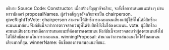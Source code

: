 อธิบาย Source Code:
Constructor: เมื่อสร้างสัญญาอัจฉริยะ, จะตั้งชื่อการเสนอแนะต่างๆ ผ่านพารามิเตอร์ proposalNames. ผู้สร้างสัญญาอัจฉริยะจะเป็น chairperson.
giveRightToVote: chairperson สามารถให้สิทธิ์การลงคะแนนเสียงแก่ผู้ใช้ที่ไม่ได้มีสิทธิ์ลงคะแนนมาก่อน ฟังก์ชันนี้จะทำการตรวจสอบว่าผู้ที่ได้รับสิทธิ์ยังไม่ได้ลงคะแนน.
vote: ผู้มีสิทธิ์ลงคะแนนเสียงสามารถเลือกการเสนอแนะที่ต้องการลงคะแนน ฟังก์ชันนี้จะตรวจสอบว่าผู้ลงคะแนนยังไม่ได้ใช้สิทธิ์ของตนในการลงคะแนน.
winningProposal: คำนวณว่าการเสนอแนะใดได้รับคะแนนเสียงมากที่สุด.
winnerName: คืนชื่อของการเสนอแนะที่ชนะ.
